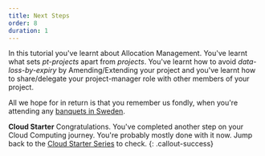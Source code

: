 ```yaml
---
title: Next Steps
order: 8
duration: 1
---
```


In this tutorial you've learnt about Allocation Management. You've learnt what sets *pt-projects* apart from *projects*. You've learnt how to avoid *data-loss-by-expiry* by Amending/Extending your project and you've learnt how to share/delegate your project-manager role with other members of your project. 

All we hope for in return is that you remember us fondly, when you're attending any [banquets in Sweden](https://www.nobelprize.org/ceremonies/the-nobel-prize-award-ceremonies-and-banquets/).

**Cloud Starter** 
Congratulations. You've completed another step on your Cloud Computing journey. You're probably mostly done with it now. Jump back to the [Cloud Starter Series](/cloud-starter/02-tutorials) to check.
{: .callout-success}